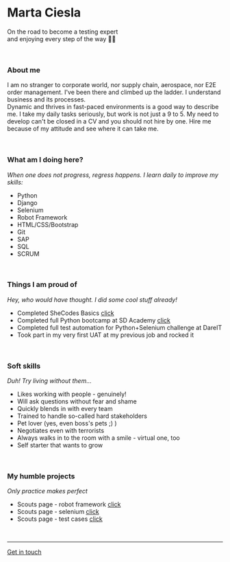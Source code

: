 
# Marta Ciesla
On the road to become a testing expert  
and enjoying every step of the way 👩‍💻

<br>

### About me
I am no stranger to corporate world, nor supply chain, aerospace, nor E2E order management. I've been there and climbed up the ladder. I understand business and its processes.<br>
Dynamic and thrives in fast-paced environments is a good way to describe me. I take my daily tasks seriously, but work is not just a 9 to 5. My need to develop can't be closed in a CV and you should not hire by one. Hire me because of my attitude and see where it can take me.

<br>

### What am I doing here?

*When one does not progress, regress happens. I learn daily to improve my skills:*  
- Python
- Django
- Selenium
- Robot Framework
- HTML/CSS/Bootstrap
- Git
- SAP
- SQL
- SCRUM

<br>

### Things I am proud of
*Hey, who would have thought. I did some cool stuff already!*

- Completed SheCodes Basics [click](https://www.shecodes.io/certificates/0c6b59e210a45001d5e91eb816920625)
- Completed full Python bootcamp at SD Academy [click](https://app.diplomasafe.com/pl-PL/diploma/def0f72e58ac174f2604661dc0ffbd40927ad232d)
- Completed full test automation for Python+Selenium challenge at DareIT
- Took part in my very first UAT at my previous job and rocked it

<br>

### Soft skills
*Duh! Try living without them...*

- Likes working with people - genuinely!
- Will ask questions without fear and shame
- Quickly blends in with every team
- Trained to handle so-called hard stakeholders
- Pet lover (yes, even boss's pets ;) )
- Negotiates even with terrorists
- Always walks in to the room with a smile - virtual one, too
- Self starter that wants to grow

<br>

### My humble projects
*Only practice makes perfect*

- Scouts page - robot framework [click](https://github.com/martus89/footballscouts_robotframework_r)
- Scouts page - selenium [click](https://github.com/martus89/Testing_scouts)
- Scouts page - test cases [click](https://drive.google.com/drive/folders/1w3fDOcsQiULcTEN04eUFY1Uuzuc3ASXT?usp=drive_link)



<br>

***
[Get in touch](https://www.linkedin.com/in/marta-ciesla-1a773b50/)

